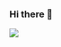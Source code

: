 ### Hi there 👋

<a href="https://github.com/mirceanton">
  <img align="center" src="https://github-readme-stats.vercel.app/api?username=mirceanton&show_icons=true&theme=onedark&hide=stars" />
</a>

<!--
**ixxeL2097/ixxeL2097** is a ✨ _special_ ✨ repository because its `README.md` (this file) appears on your GitHub profile.

Here are some ideas to get you started:

- 🔭 I’m currently working on ...
- 🌱 I’m currently learning ...
- 👯 I’m looking to collaborate on ...
- 🤔 I’m looking for help with ...
- 💬 Ask me about ...
- 📫 How to reach me: ...
- 😄 Pronouns: ...
- ⚡ Fun fact: ...
-->
